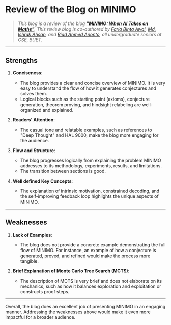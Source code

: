 # Review of the Blog on MINIMO

> *This blog is a review of the blog [**"MINIMO: When AI Takes on Maths"**](https://gist.github.com/anion-hawk/6ed0b0cc4709163e4f1bff8e856ef0b1). This review blog is co-authored by [Faria Binta Awal](https://github.com/f12-mou), [Md. Ishrak Ahsan](https://github.com/ishrak26), and [Riad Ahmed Anonto](https://github.com/Anonto050), all undergraduate seniors at CSE, BUET.*

---

## Strengths

1. **Conciseness**:
   - The blog provides a clear and concise overview of MINIMO. It is very easy to understand the flow of how it generates conjectures and solves them.
   - Logical blocks such as the starting point (axioms), conjecture generation, theorem proving, and hindsight relabeling are well-organized and explained.

2. **Readers' Attention**:
   - The casual tone and relatable examples, such as references to "Deep Thought" and HAL 9000, make the blog more engaging for the audience.

3. **Flow and Structure**:
   - The blog progresses logically from explaining the problem MINIMO addresses to its methodology, experiments, results, and limitations.
   - The transition between sections is good.
4. **Well defined Key Concepts**:
   - The explanation of intrinsic motivation, constrained decoding, and the self-improving feedback loop highlights the unique aspects of MINIMO.

---

## Weaknesses

1. **Lack of Examples**:
   - The blog does not provide a concrete example demonstrating the full flow of MINIMO. For instance, an example of how a conjecture is generated, proved, and refined would make the process more tangible.

2. **Brief Explanation of Monte Carlo Tree Search (MCTS)**:
   - The description of MCTS is very brief and does not elaborate on its mechanics, such as how it balances exploration and exploitation or constructs proof steps.


---

Overall, the blog does an excellent job of presenting MINIMO in an engaging manner. Addressing the weaknesses above would make it even more impactful for a broader audience.
